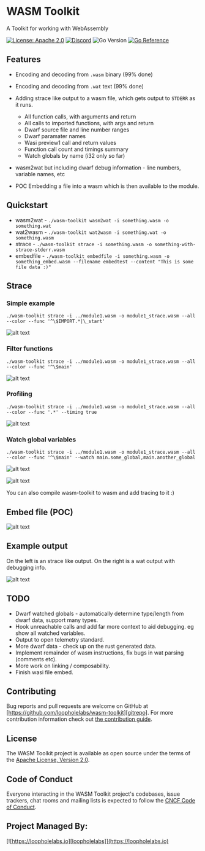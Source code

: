 # WASM Toolkit

A Toolkit for working with WebAssembly

[![License: Apache 2.0](https://img.shields.io/badge/License-Apache%202.0-brightgreen.svg)](https://www.apache.org/licenses/LICENSE-2.0)
[![Discord](https://dcbadge.vercel.app/api/server/JYmFhtdPeu?style=flat)](https://loopholelabs.io/discord)
![Go Version](https://img.shields.io/badge/go%20version-%3E=1.18-61CFDD.svg)
[![Go Reference](https://pkg.go.dev/badge/github.com/loopholelabs/wasm-toolkit.svg)](https://pkg.go.dev/github.com/loopholelabs/wasm-toolkit)

## Features

* Encoding and decoding from `.wasm` binary (99% done)
* Encoding and decoding from `.wat` text (99% done)

* Adding strace like output to a wasm file, which gets output to `STDERR` as it runs.
  * All function calls, with arguments and return
  * All calls to imported functions, with args and return
  * Dwarf source file and line number ranges
  * Dwarf paramater names
  * Wasi preview1 call and return values
  * Function call count and timings summary
  * Watch globals by name (i32 only so far)

* wasm2wat but including dwarf debug information - line numbers, variable names, etc

* POC Embedding a file into a wasm which is then available to the module.

## Quickstart

* wasm2wat - `./wasm-toolkit wasm2wat -i something.wasm -o something.wat`
* wat2wasm - `./wasm-toolkit wat2wasm -i something.wat -o something.wasm`
* strace - `./wasm-toolkit strace -i something.wasm -o something-with-strace-stderr.wasm`
* embedfile - `./wasm-toolkit embedfile -i something.wasm -o something_embed.wasm --filename embedtest --content "This is some file data :)"`

## Strace

### Simple example

`./wasm-toolkit strace -i ../module1.wasm -o module1_strace.wasm --all --color --func '^\$IMPORT.*|\_start'`

![alt text](https://raw.githubusercontent.com/loopholelabs/wasm-toolkit/master/screenshots/strace1.png)

### Filter functions

`./wasm-toolkit strace -i ../module1.wasm -o module1_strace.wasm --all --color --func '^\$main'`

![alt text](https://raw.githubusercontent.com/loopholelabs/wasm-toolkit/master/screenshots/strace2.png)

### Profiling

`./wasm-toolkit strace -i ../module1.wasm -o module1_strace.wasm --all --color --func '.*' --timing true`

![alt text](https://raw.githubusercontent.com/loopholelabs/wasm-toolkit/master/screenshots/strace3.png)

### Watch global variables

`./wasm-toolkit strace -i ../module1.wasm -o module1_strace.wasm --all --color --func '^\$main' --watch main.some_global,main.another_global`

![alt text](https://raw.githubusercontent.com/loopholelabs/wasm-toolkit/master/screenshots/strace4.png)

![alt text](https://raw.githubusercontent.com/loopholelabs/wasm-toolkit/master/screenshots/strace5.png)


You can also compile wasm-toolkit to wasm and add tracing to it :)

## Embed file (POC)

![alt text](https://raw.githubusercontent.com/loopholelabs/wasm-toolkit/master/embed.png)

## Example output

On the left is an strace like output. On the right is a wat output with debugging info.

![alt text](https://raw.githubusercontent.com/loopholelabs/wasm-toolkit/master/output.png)

## TODO

* Dwarf watched globals - automatically determine type/length from dwarf data, support many types.
* Hook unreachable calls and add far more context to aid debugging. eg show all watched variables.
* Output to open telemetry standard.
* More dwarf data - check up on the rust generated data.
* Implement remainder of wasm instructions, fix bugs in wat parsing (comments etc).
* More work on linking / composability.
* Finish wasi file embed.

## Contributing

Bug reports and pull requests are welcome on GitHub at [https://github.com/loopholelabs/wasm-toolkit][gitrepo]. For more contribution information check out [the contribution guide](https://github.com/loopholelabs/wasm-toolkit/blob/master/CONTRIBUTING.md).

## License

The WASM Toolkit project is available as open source under the terms of the [Apache License, Version 2.0](http://www.apache.org/licenses/LICENSE-2.0).

## Code of Conduct

Everyone interacting in the WASM Toolkit project's codebases, issue trackers, chat rooms and mailing lists is expected to follow the [CNCF Code of Conduct](https://github.com/cncf/foundation/blob/master/code-of-conduct.md).

## Project Managed By:

[![https://loopholelabs.io][loopholelabs]](https://loopholelabs.io)

[gitrepo]: https://github.com/loopholelabs/wasm-toolkit
[loopholelabs]: https://cdn.loopholelabs.io/loopholelabs/LoopholeLabsLogo.svg
[loophomepage]: https://loopholelabs.io
